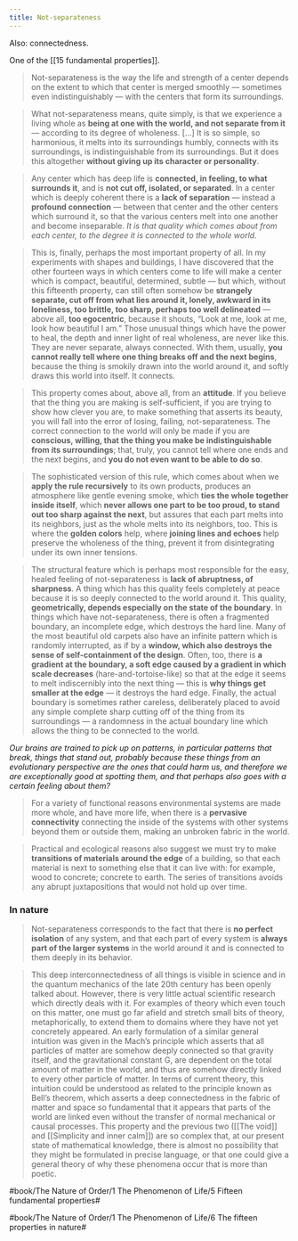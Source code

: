```yaml
---
title: Not-separateness
---
```


Also: connectedness.

One of the [[15 fundamental properties]].

> Not-separateness is the way the life and strength of a center depends on the extent to which that center is merged smoothly — sometimes even indistinguishably — with the centers that form its surroundings.

> What not-separateness means, quite simply, is that we experience a living whole as **being at one with the world, and not separate from it** — according to its degree of wholeness.
> […] It is so simple, so harmonious, it melts into its surroundings humbly, connects with its surroundings, is indistinguishable from its surroundings. But it does this altogether **without giving up its character or personality**.

> Any center which has deep life is **connected, in feeling, to what surrounds it**, and is **not cut off, isolated, or separated**. In a center which is deeply coherent there is a **lack of separation** — instead a **profound connection** — between that center and the other centers which surround it, so that the various centers melt into one another and become inseparable. *It is that quality which comes about from each center, to the degree it is connected to the whole world.*

> This is, finally, perhaps the most important property of all. In my experiments with shapes and buildings, I have discovered that the other fourteen ways in which centers come to life will make a center which is compact, beautiful, determined, subtle — but which, without this fifteenth property, can still often somehow be **strangely separate, cut off from what lies around it, lonely, awkward in its loneliness, too brittle, too sharp, perhaps too well delineated** — above all, **too egocentric**, because it shouts, “Look at me, look at me, look how beautiful I am.”
> Those unusual things which have the power to heal, the depth and inner light of real wholeness, are never like this. They are never separate, always connected. With them, usually, **you cannot really tell where one thing breaks off and the next begins**, because the thing is smokily drawn into the world around it, and softly draws this world into itself. It connects.

> This property comes about, above all, from an **attitude**. If you believe that the thing you are making is self-sufficient, if you are trying to show how clever you are, to make something that asserts its beauty, you will fall into the error of losing, failing, not-separateness. The correct connection to the world will only be made if you are **conscious, willing, that the thing you make be indistinguishable from its surroundings**; that, truly, you cannot tell where one ends and the next begins, and **you do not even want to be able to do so**.

> The sophisticated version of this rule, which comes about when we **apply the rule recursively** to its own products, produces an atmosphere like gentle evening smoke, which **ties the whole together inside itself**, which **never allows one part to be too proud, to stand out too sharp against the next**, but assures that each part melts into its neighbors, just as the whole melts into its neighbors, too. This is where the **golden colors** help, where **joining lines and echoes** help preserve the wholeness of the thing, prevent it from disintegrating under its own inner tensions.

> The structural feature which is perhaps most responsible for the easy, healed feeling of not-separateness is **lack of abruptness, of sharpness**. A thing which has this quality feels completely at peace because it is so deeply connected to the world around it. This quality, **geometrically, depends especially on the state of the boundary**. 
> In things which have not-separateness, there is often a fragmented boundary, an incomplete edge, which destroys the hard line. Many of the most beautiful old carpets also have an infinite pattern which is randomly interrupted, as if by a **window, which also destroys the sense of self-containment of the design**. Often, too, there is **a gradient at the boundary, a soft edge caused by a gradient in which scale decreases** (hare-and-tortoise-like) so that at the edge it seems to melt indiscernibly into the next thing — this is **why things get smaller at the edge** — it destroys the hard edge.
> Finally, the actual boundary is sometimes rather careless, deliberately placed to avoid any simple complete sharp cutting off of the thing from its surroundings — a randomness in the actual boundary line which allows the thing to be connected to the world.

*Our brains are trained to pick up on patterns, in particular patterns that break, things that stand out, probably because these things from an evolutionary perspective are the ones that could harm us, and therefore we are exceptionally good at spotting them, and that perhaps also goes with a certain feeling about them?*

> For a variety of functional reasons environmental systems are made more whole, and have more life, when there is a **pervasive connectivity** connecting the inside of the systems with other systems beyond them or outside them, making an unbroken fabric in the world.

> Practical and ecological reasons also suggest we must try to make **transitions of materials around the edge** of a building, so that each material is next to something else that it can live with: for example, wood to concrete; concrete to earth. The series of transitions avoids any abrupt juxtapositions that would not hold up over time.

### In nature
> Not-separateness corresponds to the fact that there is **no perfect isolation** of any system, and that each part of every system is **always part of the larger systems** in the world around it and is connected to them deeply in its behavior.

> This deep interconnectedness of all things is visible in science and in the quantum mechanics of the late 20th century has been openly talked about. However, there is very little actual scientific research which directly deals with it. For examples of theory which even touch on this matter, one must go far afield and stretch small bits of theory, metaphorically, to extend them to domains where they have not yet concretely appeared.
> An early formulation of a similar general intuition was given in the Mach’s principle which asserts that all particles of matter are somehow deeply connected so that gravity itself, and the gravitational constant G, are dependent on the total amount of matter in the world, and thus are somehow directly linked to every other particle of matter.
> In terms of current theory, this intuition could be understood as related to the principle known as Bell’s theorem, which asserts a deep connectedness in the fabric of matter and space so fundamental that it appears that parts of the world are linked even without the transfer of normal mechanical or causal processes.
> This property and the previous two ([[The void]] and [[Simplicity and inner calm]]) are so complex that, at our present state of mathematical knowledge, there is almost no possibility that they might be formulated in precise language, or that one could give a general theory of why these phenomena occur that is more than poetic.


#book/The Nature of Order/1 The Phenomenon of Life/5 Fifteen fundamental properties#

#book/The Nature of Order/1 The Phenomenon of Life/6 The fifteen properties in nature#